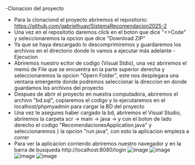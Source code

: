 -Clonacion del proyecto
  * Para la clonaciond el proyecto abriremos el repositorio: https://github.com/gabrielhuav/SistemaRecomendacion2025-2
  * Una vez en el repositotio daremos click en el boton que dice "<>Code" y seleccionaremos la opcion que dice "Download ZIP"
  * Ya que se haya descargado lo descomprimiremos y guardaremos los archivos en el directorio donde lo vamos a ejecutar más adelante
-Ejecucion
  * Abriremos nuestro ecitor de codigo (Visual Stdio), una vez abriremos el memú de File que se encuentra en la parte superior derecha y seleccionaremos la opcion "Opern Folder", este 
  nos desplegara una ventana emergente donde podremos seleccionar la direccion en donde guardamos los archivos del proyecto
  * Despues de abrir el proyecto en nuestra computadora, abriremos el archivo "bd.sql", copiaremos el codigo y lo ejecutaremos en el localhost/phpmyadmin para cargar la BD del proyecto
  * Una vez te asegures haber cargado la bd, abriremos el Visual Studio, abriremos la carpeta scr -> main -> java ->   y con el boton de lado derecho el codigo "RecomendacionesApplication.java" y seleccionaremos }
    la opcion "run java", con esto la aplicacion empieza a correr
  * Para ver la aplicacion corriendo abriremos nuestro navegador y en la barra de busqueda http://localhost:8080/login
![image](https://github.com/user-attachments/assets/7ef9e47a-e511-43e4-9909-d207ad6e77be)
![image](https://github.com/user-attachments/assets/f5f9aaf0-dc35-4368-ae78-64c9964fb5f4)
![image](https://github.com/user-attachments/assets/b15c1c45-0bb7-465c-9f3d-fc49a594e7d8)
![image](https://github.com/user-attachments/assets/e8c9ae53-0030-4d84-ab31-acea2a8ead7d)
